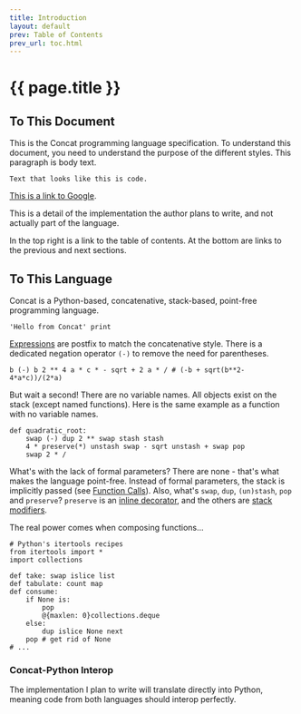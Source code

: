 ```yaml
---
title: Introduction
layout: default
prev: Table of Contents
prev_url: toc.html
---
```


{{ page.title }}
================

To This Document
----------------

This is the Concat programming language specification. To understand this
document, you need to understand the purpose of the different styles. This
paragraph is body text.

    Text that looks like this is code.
    
[This is a link to Google](http://www.google.com/).

<p class='implementation-detail'>
    This is a detail of the implementation the author plans to write, and not
    actually part of the language.
</p>

In the top right is a link to the table of contents. At the bottom are links to
the previous and next sections.

To This Language
----------------

Concat is a Python-based, concatenative, stack-based, point-free programming
language.

    'Hello from Concat' print
    
[Expressions][expressions] are postfix to match the concatenative style. There is a dedicated
negation operator `(-)` to remove the need for parentheses.

    b (-) b 2 ** 4 a * c * - sqrt + 2 a * / # (-b + sqrt(b**2-4*a*c))/(2*a)
    
But wait a second! There are no variable names. All objects exist on the stack
(except named functions). Here is the same example as a function with no variable
names.

    def quadratic_root:
        swap (-) dup 2 ** swap stash stash
        4 * preserve(*) unstash swap - sqrt unstash + swap pop
        swap 2 * /

What's with the lack of formal parameters? There are none - that's what makes
the language point-free. Instead of formal parameters, the stack is implicitly
passed (see [Function Calls][functioncalls]). Also, what's `swap`, `dup`,
`(un)stash`, `pop` and `preserve`? `preserve` is an
[inline decorator][inlinedecorators], and the others are
[stack modifiers][stackmodifiers].

The real power comes when composing functions...

    # Python's itertools recipes
    from itertools import *
    import collections
    
    def take: swap islice list
    def tabulate: count map
    def consume:
        if None is:
            pop
            @{maxlen: 0}collections.deque
        else:
            dup islice None next
        pop # get rid of None
    # ...
    
### Concat-Python Interop

<p class='implementation-detail'>
    The implementation I plan to write will translate directly into Python,
    meaning code from both languages should interop perfectly.
</p>

  [stackmodifiers]:    stack_modifiers.html
  [expressions]:       expressions.html
  [functioncalls]:     function_calls.html
  [inlinedecorators]:  inlinedecorators.html